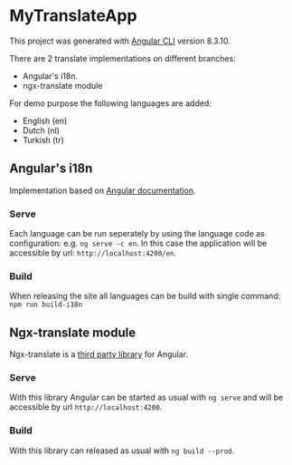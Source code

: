 # MyTranslateApp

This project was generated with [Angular CLI](https://github.com/angular/angular-cli) version 8.3.10.

There are 2 translate implementations on different branches:
- Angular's i18n.
- ngx-translate module

For demo purpose the following languages are added:
- English (en)
- Dutch (nl)
- Turkish (tr)

## Angular's i18n

Implementation based on [Angular documentation](https://angular.io/guide/i18n).

### Serve

Each language can be run seperately by using the language code as configuration: e.g. `ng serve -c en`. In this case the application will be accessible by url: `http://localhost:4200/en`.

### Build

When releasing the site all languages can be build with single command: `npm run build-i18n`

## Ngx-translate module

Ngx-translate is a [third party library](http://www.ngx-translate.com/) for Angular.

### Serve

With this library Angular can be started as usual with `ng serve` and will be accessible by url `http://localhost:4200`.

### Build

With this library can released as usual with `ng build --prod`.

